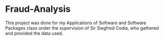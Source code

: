 # Fraud-Analysis

This project was done for my Applications of Software and Software Packages class under the supervision of Sir Siegfred Codia, who gathered and provided the data used.
